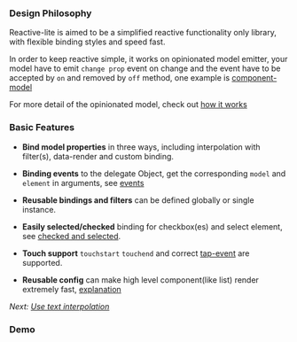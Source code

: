 ### Design Philosophy

  Reactive-lite is aimed to be a simplified reactive functionality only library, with flexible binding styles and speed fast.

  In order to keep reactive simple, it works on opinionated model emitter, your model have to emit `change prop` event on change
  and the event have to be accepted by `on` and removed by `off` method, one example is [component-model](https://www.npmjs.com/package/model-component)

  For more detail of the opinionated model, check out [how it works](./interpolation#how-works)

### Basic Features

  * **Bind model properties**  in three ways, including interpolation with filter(s), data-render and custom binding.

  * **Binding events**  to the delegate Object, get the corresponding `model` and `element` in arguments, see [events](./events.html)

  * **Reusable bindings and filters**  can be defined globally or single instance.

  * **Easily selected/checked**  binding for checkbox(es) and select element, see [checked and selected](./checked.html).

  * **Touch support**  `touchstart` `touchend` and correct [tap-event](https://github.com/chemzqm/tap-event) are supported.

  * **Reusable config**  can make high level component(like list) render extremely fast, [explanation](./config.html)


  *Next: [Use text interpolation](./interpolation.html)*

### Demo


